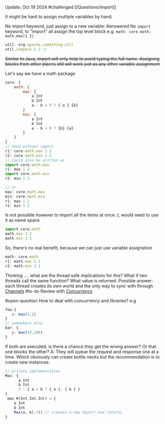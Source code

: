 Update: Oct 19 2024
#challenged [[Questions/import]]

It might be hard to assign multiple variables by hand. 

No import keyword, just assign to a new variable: 
#answered  No `import` keyword, to "import" all assign the top level block e.g. `math: core.math; math.max(1 2)`

```js
util: org.apache.something.util
util.compare 1 2 // 
```
~~Similar to Java, import will only help to avoid typing the full name. Assigning blocks from other places still will work just as any other variable assignment~~


Let's say we have a math package

```javascript
core: {
    math: {
        max: {
            a Int
            b Int
            a - b > 0 ? { a } {b}
        }
        min: {
            a Int 
            b Int
            a - b > 0 ? {b} {a}
        }
    }
}
// Used without import
r1: core.math.max 1 2
r2: core.math.min 1 2
// Could also be written as
import core.math.max
r1: max 1 2
import core.math.min
r2: min 1 2

// or 
max: core.math.max
min: core.math.min
r1: max 1 2
r2: min 1 2
```

Is not possible however to import all the items at once :/, would need to use it as name space

```javascript
import core.math
math.max 1 2
math.min 1 2
```

So, there's no real benefit, because we can just use variable assignation

```javascript
math: core.math
r1: math.max 1 2
r2: math.min 1 2
```

Thinking .... what are the thread safe implications for this? What if two threads call the same function? What value is returned. 
Possible answer: each thread creates its own world and the only way to sync with through [Channels](../Questions/solved/concurrency/Channels.md)
#to-do Review with [Concurrency](Concurrency.md)

#open-question How to deal with concurrency and libraries? e.g
```javascript
foo:{
   x: max(1,2)
}
// somewhere else 
bar: {
   y: max(42,100)
}
```
If both are executed, is there a chance they get the wrong answer?  Or that one blocks the other? 
A: They will queue the request and response one at a time. Which obviously can create bottle necks but  the recommendation is to create new instances: 
```js
// private implementation
Max: {
      a Int
      b Int
      ? : { a > b ? { a }, { b } }
}
 max #(Int,Int,Int) = {
    a Int
    b Int
    Max(a, b).?() // creates a new object and returns 
}
```
